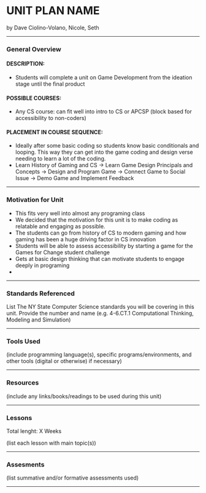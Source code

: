# UNIT PLAN NAME
by Dave Ciolino-Volano, Nicole, Seth

-----

### General Overview
#### DESCRIPTION:
* Students will complete a unit on Game Development from the ideation stage until the final product
#### POSSIBLE COURSES:
* Any CS course: can fit well into intro to CS or APCSP (block based for accessibility to non-coders)
#### PLACEMENT IN COURSE SEQUENCE:
* Ideally after some basic coding so students know basic conditionals and looping.  This way they can get into the game coding and design verse needing to learn a lot of the coding.
* Learn History of Gaming and CS -> Learn Game Design Principals and Concepts -> Design and Program Game -> Connect Game to Social Issue -> Demo Game and Implement Feedback

---

### Motivation for Unit
* This fits very well into almost any programing class
* We decided that the motivation for this unit is to make coding as relatable and engaging as possible. 
* The students can go from history of CS to modern gaming and how gaming has been a huge driving factor in CS innovation
* Students will be able to assess accessibility by starting a game for the Games for Change student challenge
* Gets at basic design thinking that can motivate students to engage deeply in programing
* 

---

### Standards Referenced
List The NY State Computer Science standards you will be covering in this unit. Provide the number and name (e.g. 4-6.CT.1 Computational Thinking, Modeling and Simulation)

---

### Tools Used
(include programming language(s), specific programs/environments, and other tools (digital or otherwise) if necessary)

---

### Resources
(include any links/books/readings to be used during this unit)

---

### Lessons
Total lenght: X Weeks

(list each lesson with main topic(s))

---

### Assesments
(list summative and/or formative assessments used)

---
